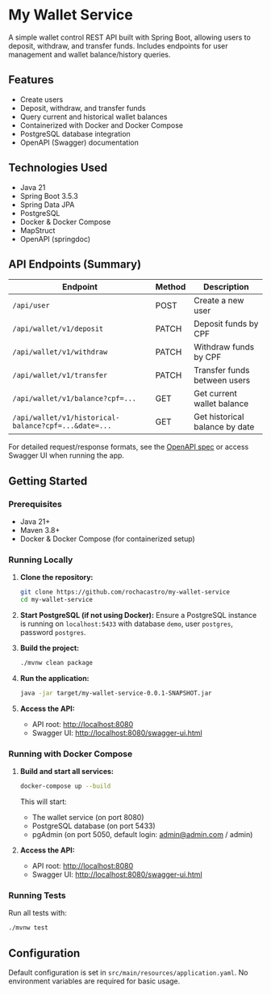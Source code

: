 # My Wallet Service

A simple wallet control REST API built with Spring Boot, allowing users to deposit, withdraw, and transfer funds.
Includes endpoints for user management and wallet balance/history queries.

## Features

- Create users
- Deposit, withdraw, and transfer funds
- Query current and historical wallet balances
- Containerized with Docker and Docker Compose
- PostgreSQL database integration
- OpenAPI (Swagger) documentation

## Technologies Used

- Java 21
- Spring Boot 3.5.3
- Spring Data JPA
- PostgreSQL
- Docker & Docker Compose
- MapStruct
- OpenAPI (springdoc)

## API Endpoints (Summary)

| Endpoint                                             | Method | Description                    |
|------------------------------------------------------|--------|--------------------------------|
| `/api/user`                                          | POST   | Create a new user              |
| `/api/wallet/v1/deposit`                             | PATCH  | Deposit funds by CPF           |
| `/api/wallet/v1/withdraw`                            | PATCH  | Withdraw funds by CPF          |
| `/api/wallet/v1/transfer`                            | PATCH  | Transfer funds between users   |
| `/api/wallet/v1/balance?cpf=...`                     | GET    | Get current wallet balance     |
| `/api/wallet/v1/historical-balance?cpf=...&date=...` | GET    | Get historical balance by date |

For detailed request/response formats, see the [OpenAPI spec](./apispec-my-wallet-service.yaml) or access Swagger UI
when running the app.

## Getting Started

### Prerequisites

- Java 21+
- Maven 3.8+
- Docker & Docker Compose (for containerized setup)

### Running Locally

1. **Clone the repository:**
   ```bash
   git clone https://github.com/rochacastro/my-wallet-service
   cd my-wallet-service
   ```
2. **Start PostgreSQL (if not using Docker):**
   Ensure a PostgreSQL instance is running on `localhost:5433` with database `demo`, user `postgres`, password
   `postgres`.

3. **Build the project:**
   ```bash
   ./mvnw clean package
   ```
4. **Run the application:**
   ```bash
   java -jar target/my-wallet-service-0.0.1-SNAPSHOT.jar
   ```
5. **Access the API:**
    - API root: [http://localhost:8080](http://localhost:8080)
    - Swagger UI: [http://localhost:8080/swagger-ui.html](http://localhost:8080/swagger-ui.html)

### Running with Docker Compose

1. **Build and start all services:**
   ```bash
   docker-compose up --build
   ```
   This will start:
    - The wallet service (on port 8080)
    - PostgreSQL database (on port 5433)
    - pgAdmin (on port 5050, default login: admin@admin.com / admin)

2. **Access the API:**
    - API root: [http://localhost:8080](http://localhost:8080)
    - Swagger UI: [http://localhost:8080/swagger-ui.html](http://localhost:8080/swagger-ui.html)

### Running Tests

Run all tests with:

```bash
./mvnw test
```

## Configuration

Default configuration is set in `src/main/resources/application.yaml`. No environment variables are required for basic
usage.
